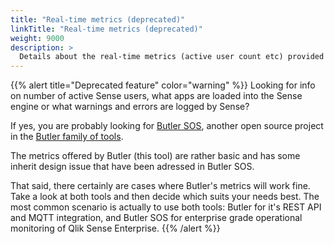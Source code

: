 ```yaml
---
title: "Real-time metrics (deprecated)"
linkTitle: "Real-time metrics (deprecated)"
weight: 9000
description: >
  Details about the real-time metrics (active user count etc) provided by Butler.
---
```



{{% alert title="Deprecated feature" color="warning" %}}
Looking for info on number of active Sense users, what apps are loaded into the Sense engine or what warnings and errors are logged by Sense?

If yes, you are probably looking for [Butler SOS](https://butler-sos.ptarmiganlabs.com), another open source project in the [Butler family of tools](https://github.com/ptarmiganlabs).

The metrics offered by Butler (this tool) are rather basic and has some inherit design issue that have been adressed in Butler SOS.  

That said, there certainly are cases where Butler's metrics will work fine.  
Take a look at both tools and then decide which suits your needs best. The most common scenario is actually to use both tools: Butler for it's REST API and MQTT integration, and Butler SOS for enterprise grade operational monitoring of Qlik Sense Enterprise.
{{% /alert %}}
